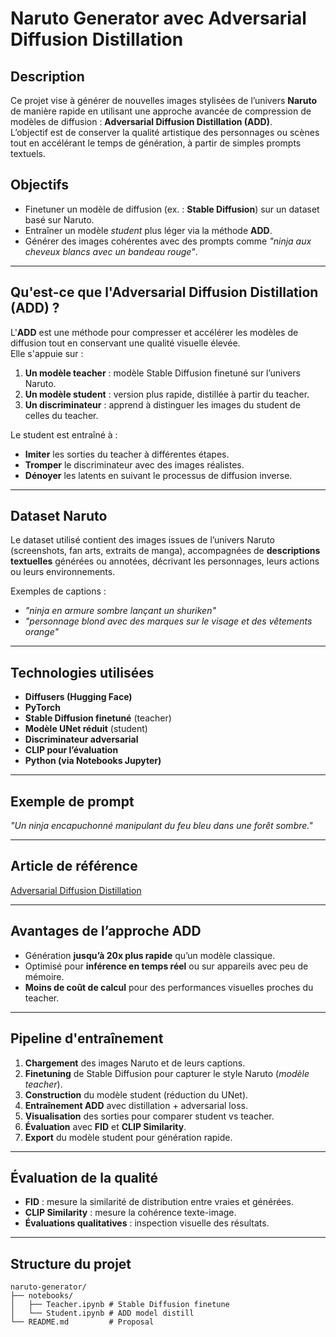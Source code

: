 # Naruto Generator avec Adversarial Diffusion Distillation

## Description
Ce projet vise à générer de nouvelles images stylisées de l’univers **Naruto** de manière rapide en utilisant une approche avancée de compression de modèles de diffusion : **Adversarial Diffusion Distillation (ADD)**.  
L’objectif est de conserver la qualité artistique des personnages ou scènes tout en accélérant le temps de génération, à partir de simples prompts textuels.

## Objectifs
- Finetuner un modèle de diffusion (ex. : **Stable Diffusion**) sur un dataset basé sur Naruto.
- Entraîner un modèle *student* plus léger via la méthode **ADD**.
- Générer des images cohérentes avec des prompts comme *"ninja aux cheveux blancs avec un bandeau rouge"*.

---

## Qu'est-ce que l'Adversarial Diffusion Distillation (ADD) ?
L'**ADD** est une méthode pour compresser et accélérer les modèles de diffusion tout en conservant une qualité visuelle élevée.  
Elle s'appuie sur :
1. **Un modèle teacher** : modèle Stable Diffusion finetuné sur l’univers Naruto.
2. **Un modèle student** : version plus rapide, distillée à partir du teacher.
3. **Un discriminateur** : apprend à distinguer les images du student de celles du teacher.

Le student est entraîné à :
- **Imiter** les sorties du teacher à différentes étapes.
- **Tromper** le discriminateur avec des images réalistes.
- **Dénoyer** les latents en suivant le processus de diffusion inverse.

---

## Dataset Naruto
Le dataset utilisé contient des images issues de l’univers Naruto (screenshots, fan arts, extraits de manga), accompagnées de **descriptions textuelles** générées ou annotées, décrivant les personnages, leurs actions ou leurs environnements.

Exemples de captions :
- *"ninja en armure sombre lançant un shuriken"*
- *"personnage blond avec des marques sur le visage et des vêtements orange"*

---

## Technologies utilisées
- **Diffusers (Hugging Face)**
- **PyTorch**
- **Stable Diffusion finetuné** (teacher)
- **Modèle UNet réduit** (student)
- **Discriminateur adversarial**
- **CLIP pour l’évaluation**
- **Python (via Notebooks Jupyter)**

---

## Exemple de prompt
*"Un ninja encapuchonné manipulant du feu bleu dans une forêt sombre."*

---

## Article de référence
[Adversarial Diffusion Distillation](https://static1.squarespace.com/static/6213c340453c3f502425776e/t/65663480a92fba51d0e1023f/1733935148453/adversarial_diffusion_distillation.pdf)

---

## Avantages de l’approche ADD
- Génération **jusqu’à 20x plus rapide** qu’un modèle classique.
- Optimisé pour **inférence en temps réel** ou sur appareils avec peu de mémoire.
- **Moins de coût de calcul** pour des performances visuelles proches du teacher.

---

## Pipeline d'entraînement
1. **Chargement** des images Naruto et de leurs captions.
2. **Finetuning** de Stable Diffusion pour capturer le style Naruto (*modèle teacher*).
3. **Construction** du modèle student (réduction du UNet).
4. **Entraînement ADD** avec distillation + adversarial loss.
5. **Visualisation** des sorties pour comparer student vs teacher.
6. **Évaluation** avec **FID** et **CLIP Similarity**.
7. **Export** du modèle student pour génération rapide.

---

## Évaluation de la qualité
- **FID** : mesure la similarité de distribution entre vraies et générées.
- **CLIP Similarity** : mesure la cohérence texte-image.
- **Évaluations qualitatives** : inspection visuelle des résultats.

---

## Structure du projet
```
naruto-generator/
├── notebooks/
│   ├── Teacher.ipynb # Stable Diffusion finetune
│   └── Student.ipynb # ADD model distill
└── README.md         # Proposal
```
